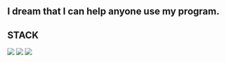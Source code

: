 ## I dream that I can help anyone use my program.

## STACK

<img src="https://img.shields.io/badge/C++-00599C?style=for-the-badge&logo=C%2B%2B&logoColor=white"/> <img src="https://img.shields.io/badge/Python-3776AB?style=for-the-badge&logo=Python&logoColor=white"> <img src="https://img.shields.io/badge/PyTorch-#EE4C2C?style=for-the-badge&logo=PyTorch&logoColor=white"> 


<!--
**youngyoung2345/youngyoung2345** is a ✨ _special_ ✨ repository because its `README.md` (this file) appears on your GitHub profile.

Here are some ideas to get you started:

- 🔭 I’m currently working on ...
- 🌱 I’m currently learning ...
- 👯 I’m looking to collaborate on ...
- 🤔 I’m looking for help with ...
- 💬 Ask me about ...
- 📫 How to reach me: ...
- 😄 Pronouns: ...
- ⚡ Fun fact: ...
-->
